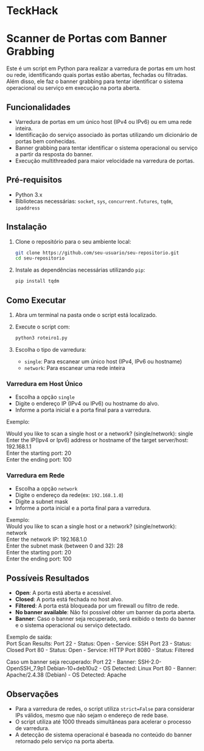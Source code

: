 # TeckHack

# Scanner de Portas com Banner Grabbing

Este é um script em Python para realizar a varredura de portas em um host ou rede, identificando quais portas estão abertas, fechadas ou filtradas. Além disso, ele faz o banner grabbing para tentar identificar o sistema operacional ou serviço em execução na porta aberta.

## Funcionalidades
- Varredura de portas em um único host (IPv4 ou IPv6) ou em uma rede inteira.
- Identificação do serviço associado às portas utilizando um dicionário de portas bem conhecidas.
- Banner grabbing para tentar identificar o sistema operacional ou serviço a partir da resposta do banner.
- Execução multithreaded para maior velocidade na varredura de portas.

## Pré-requisitos
- Python 3.x
- Bibliotecas necessárias: `socket`, `sys`, `concurrent.futures`, `tqdm`, `ipaddress`

## Instalação
1. Clone o repositório para o seu ambiente local:
    ```bash
    git clone https://github.com/seu-usuario/seu-repositorio.git
    cd seu-repositorio
    ```

2. Instale as dependências necessárias utilizando `pip`:
    ```bash
    pip install tqdm
    ```

## Como Executar
1. Abra um terminal na pasta onde o script está localizado.

2. Execute o script com:
    ```bash
    python3 roteiro1.py
    ```

3. Escolha o tipo de varredura:
    - `single`: Para escanear um único host (IPv4, IPv6 ou hostname)
    - `network`: Para escanear uma rede inteira

### Varredura em Host Único
- Escolha a opção `single`
- Digite o endereço IP (IPv4 ou IPv6) ou hostname do alvo.
- Informe a porta inicial e a porta final para a varredura.

Exemplo:

Would you like to scan a single host or a network? (single/network): single   
Enter the IP(Ipv4 or Ipv6) address or hostname of the target server/host: 192.168.1.1   
Enter the starting port: 20   
Enter the ending port: 100  

### Varredura em Rede
- Escolha a opção `network`  
- Digite o endereço da rede(ex: `192.168.1.0`)
- Digite a subnet mask  
- Informe a porta inicial e a porta final para a varredura.  

Exemplo:  
Would you like to scan a single host or a network? (single/network): network  
Enter the network IP: 192.168.1.0  
Enter the subnet mask (between 0 and 32): 28  
Enter the starting port: 20  
Enter the ending port: 100  


## Possíveis Resultados
- **Open**: A porta está aberta e acessível.
- **Closed**: A porta está fechada no host alvo.
- **Filtered**: A porta está bloqueada por um firewall ou filtro de rede.
- **No banner available**: Não foi possível obter um banner da porta aberta.
- **Banner**: Caso o banner seja recuperado, será exibido o texto do banner e o sistema operacional ou serviço detectado.

Exemplo de saída:  
Port Scan Results: Port 22 - Status: Open - Service: SSH Port 23 - Status: Closed Port 80 - Status: Open - Service: HTTP Port 8080 - Status: Filtered

Caso um banner seja recuperado:
Port 22 - Banner: SSH-2.0-OpenSSH_7.9p1 Debian-10+deb10u2 - OS Detected: Linux Port 80 - Banner: Apache/2.4.38 (Debian) - OS Detected: Apache

## Observações
- Para a varredura de redes, o script utiliza `strict=False` para considerar IPs válidos, mesmo que não sejam o endereço de rede base.
- O script utiliza até 1000 threads simultâneas para acelerar o processo de varredura.
- A detecção de sistema operacional é baseada no conteúdo do banner retornado pelo serviço na porta aberta.


